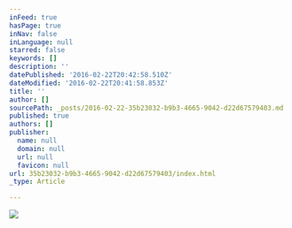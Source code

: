 ```yaml
---
inFeed: true
hasPage: true
inNav: false
inLanguage: null
starred: false
keywords: []
description: ''
datePublished: '2016-02-22T20:42:58.510Z'
dateModified: '2016-02-22T20:41:58.853Z'
title: ''
author: []
sourcePath: _posts/2016-02-22-35b23032-b9b3-4665-9042-d22d67579403.md
published: true
authors: []
publisher:
  name: null
  domain: null
  url: null
  favicon: null
url: 35b23032-b9b3-4665-9042-d22d67579403/index.html
_type: Article

---
```

![](https://the-grid-user-content.s3-us-west-2.amazonaws.com/0a825f5c-dbe2-47ff-973b-b263bdb6cb29.jpg)